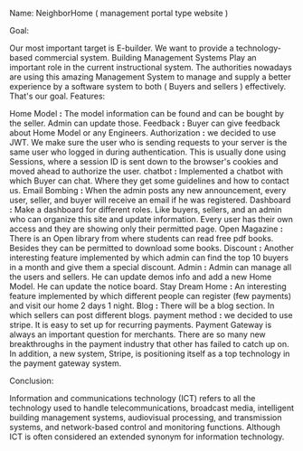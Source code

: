 Name: NeighborHome ( management portal type website )

Goal: 

Our most important target is E-builder. We want to provide a technology-based commercial system.  Building Management Systems Play an important role in the current instructional system. The authorities nowadays are using this amazing Management System to manage and supply a better experience by a software system to both ( Buyers and sellers ) effectively.  That's our goal.
Features: 

Home Model __:__  The model information can be found and can be bought by the seller. Admin can update those.
Feedback __:__ Buyer can give feedback about Home Model or any Engineers.
Authorization __:__  we decided to use JWT. We make sure the user who is sending requests to your server is the same user who logged in during authentication. This is usually done using Sessions, where a session ID is sent down to the browser's cookies and moved ahead to authorize the user.
chatbot __:__ Implemented a chatbot with which Buyer can chat. Where they get some guidelines and how to contact us.
Email Bombing  __:__ When the admin posts any new announcement, every user, seller, and buyer will receive an email if he was registered.
Dashboard  __:__ Make a dashboard for different roles. Like buyers, sellers, and an admin who can organize this site and update information. Every user has their own access and they are showing only their permitted page.
Open Magazine  __:__ There is an Open library from where students can read free pdf books. Besides they can be permitted to download some books.
Discount __:__ Another interesting feature implemented by which admin can find the top 10 buyers in a month and give them a special discount.
Admin __:__ Admin can manage all the users and sellers. He can update demos info and add a new Home Model. He can update the notice board.
Stay Dream Home  __:__ An interesting feature implemented by which different people can register (few payments) and visit our home 2 days 1 night.
Blog  __:__ There will be a blog section. In which sellers can post different blogs. 
payment method __:__ we decided to use stripe. It is easy to set up for recurring payments. Payment Gateway is always an important question for merchants. There are so many new breakthroughs in the payment industry that other has failed to catch up on. In addition, a new system, Stripe, is positioning itself as a top technology in the payment gateway system.

Conclusion: 

Information and communications technology (ICT) refers to all the technology used to handle telecommunications, broadcast media, intelligent building management systems, audiovisual processing, and transmission systems, and network-based control and monitoring functions. Although ICT is often considered an extended synonym for information technology. 

